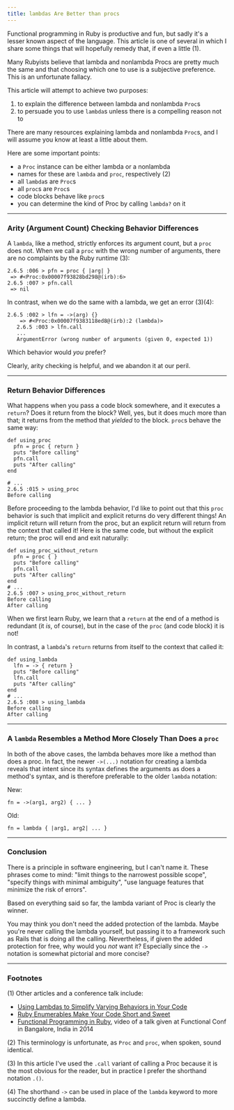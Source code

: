 ```yaml
---
title: lambdas Are Better than procs
---
```


Functional programming in Ruby is productive and fun, but sadly it's a lesser known aspect of the language. This article is one of several in which I share some things that will hopefully remedy that, if even a little (1).

Many Rubyists believe that lambda and nonlambda Procs are pretty much the same and that choosing which one to use is a subjective preference. This is an unfortunate fallacy.

This article will attempt to achieve two purposes:

1) to explain the difference between lambda and nonlambda `Proc`s
2) to persuade you to use `lambda`s unless there is a compelling reason not to

There are many resources explaining lambda and nonlambda `Proc`s, and I will assume you know at least a little about them.

Here are some important points:

* a `Proc` instance can be either lambda or a nonlambda
* names for these are `lambda` and `proc`, respectively (2)
* all `lambda`s are `Proc`s
* all `proc`s are `Proc`s
* code blocks behave like `proc`s
* you can determine the kind of Proc by calling `lambda?` on it

----

### Arity (Argument Count) Checking Behavior Differences

A `lambda`, like a method, strictly enforces its argument count, but a `proc` does not. When we call a `proc` with the wrong number of arguments, there are no complaints by the Ruby runtime (3):

```
2.6.5 :006 > pfn = proc { |arg| }
 => #<Proc:0x00007f93828bd298@(irb):6>
2.6.5 :007 > pfn.call
 => nil
```

In contrast, when we do the same with a lambda, we get an error (3)(4):

```
2.6.5 :002 > lfn = ->(arg) {}
    => #<Proc:0x00007f9383118ed8@(irb):2 (lambda)>
   2.6.5 :003 > lfn.call
   ...
   ArgumentError (wrong number of arguments (given 0, expected 1))
```

Which behavior would _you_ prefer?

Clearly, arity checking is helpful, and we abandon it at our peril.

----

### Return Behavior Differences
 
What happens when you pass a code block somewhere, and it executes a `return`? Does it return from the block? Well, yes, but it does much more than that; it returns from the method that _yielded_ to the block. `proc`s behave the same way:

```
def using_proc
  pfn = proc { return }
  puts "Before calling"
  pfn.call
  puts "After calling"
end

# ...
2.6.5 :015 > using_proc
Before calling

```

Before proceeding to the lambda behavior, I'd like to point out that this `proc` behavior is such that implicit and explicit returns do very different things! An implicit return will return from the proc, but an explicit return will return from the context that called it! Here is the same code, but without the explicit return; the proc will end and exit naturally:

```
def using_proc_without_return
  pfn = proc { }
  puts "Before calling"
  pfn.call
  puts "After calling"
end
# ...
2.6.5 :007 > using_proc_without_return
Before calling
After calling
```

When we first learn Ruby, we learn that a `return` at the end of a method is redundant (it _is_, of course), but in the case of the `proc` (and code block) it is not!

In contrast, a `lambda`'s `return` returns from itself to the context that called it:

```
def using_lambda
  lfn = -> { return }
  puts "Before calling"
  lfn.call
  puts "After calling"
end
# ...
2.6.5 :008 > using_lambda
Before calling
After calling
```

----

### A `lambda` Resembles a Method More Closely Than Does a `proc`

In both of the above cases, the lambda behaves more like a method than does a proc. In fact, the newer `->(...)` notation for creating a lambda reveals that intent since its syntax defines the arguments as does a method's syntax, and is therefore preferable to the older `lambda` notation:

New:

```
fn = ->(arg1, arg2) { ... }
```

Old:

```
fn = lambda { |arg1, arg2| ... }
```

----

### Conclusion

There is a principle in software engineering, but I can't name it. These phrases come to mind: "limit things to the narrowest possible scope", "specify things with minimal ambiguity", "use language features that minimize the risk of errors".

Based on everything said so far, the lambda variant of Proc is clearly the winner.
 
You may think you don't need the added protection of the lambda. Maybe you're never calling the lambda yourself, but passing it to a framework such as Rails that is doing all the calling. Nevertheless, if given the added protection for free, why would you _not_ want it? Especially since the `->` notation is somewhat pictorial and more concise?

----

### Footnotes

(1) Other articles and a conference talk include:
* [Using Lambdas to Simplify Varying Behaviors in Your Code](https://dev.to/keithrbennett/using-lambdas-to-simplify-varying-behaviors-in-your-code-1d5ff)
* [Ruby Enumerables Make Your Code Short and Sweet](https://dev.to/keithrbennett/ruby-enumerables-make-your-code-short-and-sweet-2nl0)
* [Functional Programming in Ruby](https://www.youtube.com/watch?v=nGEy-vFJCSE), video of a talk given at Functional Conf in Bangalore, India in 2014 

(2) This terminology is unfortunate, as `Proc` and `proc`, when spoken, sound identical.

(3) In this article I've used the `.call` variant of calling a Proc because it is the most obvious for the reader, but in practice I prefer the shorthand notation `.()`.

(4) The shorthand `->` can be used in place of the `lambda` keyword to more succinctly define a lambda.



